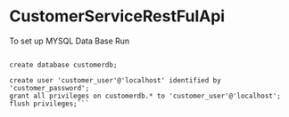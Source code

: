 ﻿# CustomerServiceRestFulApi

To set up MYSQL Data Base
Run 
```

create database customerdb;

create user 'customer_user'@'localhost' identified by 'customer_password';
grant all privileges on customerdb.* to 'customer_user'@'localhost';
flush privileges;```
